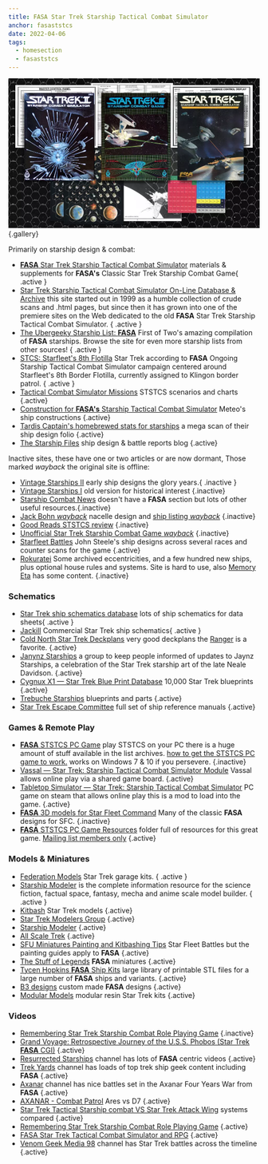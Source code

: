 ```yaml
---
title: FASA Star Trek Starship Tactical Combat Simulator
anchor: fasaststcs
date: 2022-04-06
tags: 
  - homesection
  - fasaststcs
---
```

![FASA Products](/images/FASA-STSTCS.webp){.gallery} 

Primarily on starship design & combat:

- [**FASA** Star Trek Starship Tactical Combat Simulator](http://fasaststcs.com/) materials & supplements for **FASA's** Classic Star Trek Starship Combat Game{ .active }
- [Star Trek Starship Tactical Combat Simulator On-Line Database & Archive](https://www.ststcsolda.space/) this site started out in 1999 as a humble collection of crude scans and .html pages, but since then it has grown into one of the premiere sites on the Web dedicated to the old **FASA** Star Trek Starship Tactical Combat Simulator. { .active }
- [The Ubergeeky Starship List: **FASA**](http://www.angelfire.com/scifi/FirstofTwo/shiplist5.html) First of Two's amazing compilation of **FASA** starships. Browse the site for even more starship lists from other sources! { .active }
- [	STCS: Starfleet's 8th Flotilla](http://starshipcombat.blogspot.com/) Star Trek according to **FASA** Ongoing Starship Tactical Combat Simulator campaign centered around Starfleet's 8th Border Flotilla, currently assigned to Klingon border patrol. { .active }
- [Tactical Combat Simulator Missions](https://sites.google.com/site/tcsbattles/home) STSTCS scenarios and charts {.active}
- [Construction for **FASA's** Starship Tactical Combat Simulator](https://sites.google.com/site/tngfasa/) Meteo's ship constructions {.active}
- [Tardis Captain's homebrewed stats for starships](http://tardiscaptain.com/2022/02/20/homebrewed-stats-for-starships-final/) a mega scan of their ship design folio {.active}
- [The Starship Files](https://starshipfiles.wordpress.com/) ship design & battle reports blog {.active}

Inactive sites, these have one or two articles or are now dormant, Those marked *wayback* the original site is offline:

- [Vintage Starships II](https://vintagestarships.wordpress.com/) early ship designs the glory years.{ .inactive }
- [Vintage Starships I](https://vintagestarships.tripod.com/mainpages/vintagestarships.htm) old version for historical interest {.inactive}
- [Starship Combat News](http://www.star-ranger.com/Home.htm) doesn't have a **FASA** section but lots of other useful resources.{.inactive}
- [Jack Bohn *wayback*](https://web.archive.org/web/20210126201741id_/http://userpages.bright.net/~jackbohn/sf/fasanac.htm) nacelle design and [ship listing *wayback*](https://web.archive.org/web/20210411210742id_/http://userpages.bright.net/~jackbohn/sf/shiplist.htm) {.inactive}
- [Good Reads STSTCS review](https://www.goodreads.com/review/show/169999204) {.inactive}
- [Unofficial Star Trek Starship Combat Game *wayback*](https://web.archive.org/web/19991110185604id_/https://www.customcpu.com/personal/colley/index.html)  {.inactive}
- [Starfleet Battles](https://johnmsteele.com/wp-content/uploads/2013/06/SFBattles/sfbttls.html) John Steele's ship designs across several races and counter scans for the game {.active}
- [Rokuratei](https://sites.google.com/site/newmeteoarchon/home) Some archived eccentricities, and a few hundred new ships, plus optional house rules and systems. Site is hard to use, also [Memory Eta](https://sites.google.com/site/memoryeta) has some content. {.inactive}

### Schematics 

- [Star Trek ship schematics database](http://www.shipschematics.net/startrek/index.php) lots of ship schematics for data sheets{ .active }
- [Jackill](http://www.jackill.com/) Commercial Star Trek ship schematics{ .active }
- [Cold North Star Trek Deckplans](http://www.coldnorth.com/owen/deckplans/m20/) very good deckplans the [Ranger](http://www.coldnorth.com/owen/deckplans/m20/r/ranger/index.htm) is a favorite. {.active}
- [Janynz Starships](https://www.facebook.com/groups/211967500763519) a group to keep people informed of updates to Jaynz Starships, a celebration of the Star Trek starship art of the late Neale Davidson. {.active}
- [Cygnux X1 &mdash; Star Trek Blue Print Database](https://www.cygnus-x1.net/links/lcars/blueprints-main2.php) 10,000 Star Trek blueprints {.active}
- [Trebuche Starships](https://trebuchestarships.blogspot.com/) blueprints and parts {.active}
- [Star Trek Escape Committee](https://trek.escape-committee.co.uk/) full set of ship reference manuals {.active}


### Games & Remote Play

- [**FASA** STSTCS PC Game](https://gaming.trekcore.com/starshiptactical/downloads.html) play STSTCS on your PC there is a huge amount of stuff available in the list archives. [how to get the STSTCS PC game to work.](http://sitzkrieg.blogspot.com/2018/10/gaming-like-its-1989-installing-fasa.html) works on Windows 7 & 10 if you persevere. {.inactive}
- [Vassal &mdash; Star Trek: Starship Tactical Combat Simulator Module](https://vassalengine.org/wiki/Module:Star_Trek:_Starship_Tactical_Combat_Simulator) Vassal allows online play via a shared game board. {.active}
- [Tabletop Simulator &mdash; Star Trek: Starship Tactical Combat Simulator](https://steamcommunity.com/sharedfiles/filedetails/?id=1127863054) PC game on steam that allows online play this is a mod to load into the game. {.active}
- [**FASA** 3D models for Star Fleet Command](https://mega.nz/file/z0V3iRjT#ZwW9MjrXLc_AbHCTw-l6nyJJ-R9Tj59ehqJXT9zMu3g) Many of the classic **FASA** designs for SFC. {.inactive}
- [**FASA** STSTCS PC Game Resources](https://thefasastartrekuniversee-group.groups.io/g/main/files/ST:STCS%20Computer%20Version) folder full of resources for this great game. [Mailing list members only](#mailing-lists) {.active}

### Models & Miniatures

- [Federation Models](http://www.federationmodels.com/) Star Trek garage kits. { .active }
- [Starship Modeler](http://www.starshipmodeler.com/index.htm) is the complete information resource for the science fiction, factual space, fantasy, mecha and anime scale model builder. { .active }
- [Kitbash](https://kitbash.net/scifi.html) Star Trek models {.active}
- [Star Trek Modelers Group](https://www.facebook.com/groups/startrekmodels) {.active}
- [Starship Modeler](https://www.facebook.com/groups/starshipmodeler) {.active}
- [All Scale Trek](https://www.facebook.com/officialallscaletrek) {.active}
- [SFU Miniatures Painting and Kitbashing Tips](https://www.facebook.com/groups/568564029852004) Star Fleet Battles but the painting guides apply to **FASA** {.active}
- [The Stuff of Legends](https://www.cs.cmu.edu/~tpope/sol/fasa/star-trek.html) **FASA** miniatures {.active}
- [Tycen Hopkins **FASA** Ship Kits](https://drive.google.com/drive/folders/1W5B4TEpE54ax9C5oGcD6SvcOxbK5TIcj) large library of printable STL files for a large number of **FASA** ships and variants. {.active}
- [B3 designs](https://www.b-3designs.com/) custom made **FASA** designs {.active}
- [Modular Models](http://www.modular-models.com/) modular resin Star Trek kits {.active}

### Videos

- [Remembering Star Trek Starship Combat Role Playing Game](https://www.youtube.com/watch?v=R0cQg-tnzsQ) {.inactive}
- [Grand Voyage: Retrospective Journey of the U.S.S. Phobos (Star Trek **FASA** CGI)](https://www.youtube.com/watch?v=DRsvAnKy0Ds) {.active}
- [Resurrected Starships](https://www.youtube.com/c/ResurrectedStarships) channel has lots of **FASA** centric videos {.active}
- [Trek Yards](https://www.youtube.com/c/Trekyardswebseries) channel has loads of top trek ship geek content including **FASA** {.active}
- [Axanar](https://www.youtube.com/user/startrekaxanar) channel has nice battles set in the Axanar Four Years War from **FASA** {.active}
- [AXANAR - Combat Patrol](https://www.youtube.com/watch?v=C6ZzPMnMqJo) Ares vs D7 {.active}
- [Star Trek Tactical Starship combat VS Star Trek Attack Wing](https://www.youtube.com/watch?v=esPUvlxBGMM) systems compared {.active}
- [Remembering Star Trek Starship Combat Role Playing Game](https://www.youtube.com/watch?v=R0cQg-tnzsQ) {.active}
- [FASA Star Trek Tactical Combat Simulator and RPG](https://www.youtube.com/watch?v=ZrFjjgEU-40) {.active}
- [Venom Geek Media 98](https://www.youtube.com/channel/UCbYfNtn-mW2wUwFn3Tithmw) channel has Star Trek battles across the timeline {.active}











